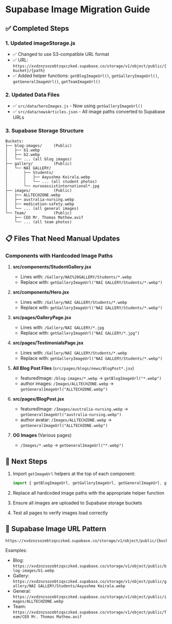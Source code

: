 # Supabase Image Migration Guide

## ✅ Completed Steps

### 1. Updated imageStorage.js
- ✅ Changed to use S3-compatible URL format
- ✅ URL: `https://xvdznzsozebtzqsczked.supabase.co/storage/v1/object/public/{bucket}/{path}`
- ✅ Added helper functions: `getBlogImageUrl()`, `getGalleryImageUrl()`, `getGeneralImageUrl()`, `getTeamImageUrl()`

### 2. Updated Data Files
- ✅ `src/data/heroImages.js` - Now using `getGalleryImageUrl()`
- ✅ `src/data/newsArticles.json` - All image paths converted to Supabase URLs

### 3. Supabase Storage Structure
```
Buckets:
├── blog-images/     (Public)
│   ├── b1.webp
│   ├── b2.webp
│   └── ... (all blog images)
├── gallery/         (Public)
│   └── NAI GALLERY/
│       ├── Students/
│       │   ├── Aayushma Koirala.webp
│       │   └── ... (all student photos)
│       └── nurseassistinternational*.jpg
├── images/          (Public)
│   ├── ALLTECHZONE.webp
│   ├── australia-nursing.webp
│   ├── medication-safety.webp
│   └── ... (all general images)
└── Team/            (Public)
    ├── CEO Mr. Thomas Mathew.avif
    └── ... (all team photos)
```

## 📋 Files That Need Manual Updates

### Components with Hardcoded Image Paths

1. **src/components/StudentGallery.jsx**
   - Lines with: `/Gallery/NAI%20GALLERY/Students/*.webp`
   - Replace with: `getGalleryImageUrl("NAI GALLERY/Students/*.webp")`

2. **src/components/Hero.jsx**
   - Lines with: `/Gallery/NAI GALLERY/Students/*.webp`
   - Replace with: `getGalleryImageUrl("NAI GALLERY/Students/*.webp")`

3. **src/pages/GalleryPage.jsx**
   - Lines with: `/Gallery/NAI GALLERY/*.jpg`
   - Replace with: `getGalleryImageUrl("NAI GALLERY/*.jpg")`

4. **src/pages/TestimonialsPage.jsx**
   - Lines with: `/Gallery/NAI GALLERY/Students/*.webp`
   - Replace with: `getGalleryImageUrl("NAI GALLERY/Students/*.webp")`

5. **All Blog Post Files** (`src/pages/blogs/news/BlogPost*.jsx`)
   - featuredImage: `/blog-images/*.webp` → `getBlogImageUrl("*.webp")`
   - author images: `/Images/ALLTECHZONE.webp` → `getGeneralImageUrl("ALLTECHZONE.webp")`

6. **src/pages/BlogPost.jsx**
   - featuredImage: `/Images/australia-nursing.webp` → `getGeneralImageUrl("australia-nursing.webp")`
   - author avatar: `/Images/ALLTECHZONE.webp` → `getGeneralImageUrl("ALLTECHZONE.webp")`

7. **OG Images** (Various pages)
   - `/Images/*.webp` → `getGeneralImageUrl("*.webp")`

## 🎯 Next Steps

1. Import `getImageUrl` helpers at the top of each component:
   ```javascript
   import { getBlogImageUrl, getGalleryImageUrl, getGeneralImageUrl, getTeamImageUrl } from '../utils/imageStorage'
   ```

2. Replace all hardcoded image paths with the appropriate helper function

3. Ensure all images are uploaded to Supabase storage buckets

4. Test all pages to verify images load correctly

## 🔗 Supabase Image URL Pattern

```
https://xvdznzsozebtzqsczked.supabase.co/storage/v1/object/public/{bucket}/{path}
```

Examples:
- Blog: `https://xvdznzsozebtzqsczked.supabase.co/storage/v1/object/public/blog-images/b1.webp`
- Gallery: `https://xvdznzsozebtzqsczked.supabase.co/storage/v1/object/public/gallery/NAI GALLERY/Students/Aayushma Koirala.webp`
- General: `https://xvdznzsozebtzqsczked.supabase.co/storage/v1/object/public/images/ALLTECHZONE.webp`
- Team: `https://xvdznzsozebtzqsczked.supabase.co/storage/v1/object/public/Team/CEO Mr. Thomas Mathew.avif`
